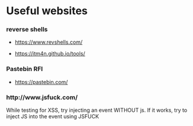 <h1>Useful websites</h1>

<h3>reverse shells</h3>

* https://www.revshells.com/

* https://itm4n.github.io/tools/

<h3>Pastebin RFI</h3>

* https://pastebin.com/

<h3>http://www.jsfuck.com/</h3>

While testing for XSS, try injecting an event WITHOUT js. If it works, try to inject JS into the event using JSFUCK
